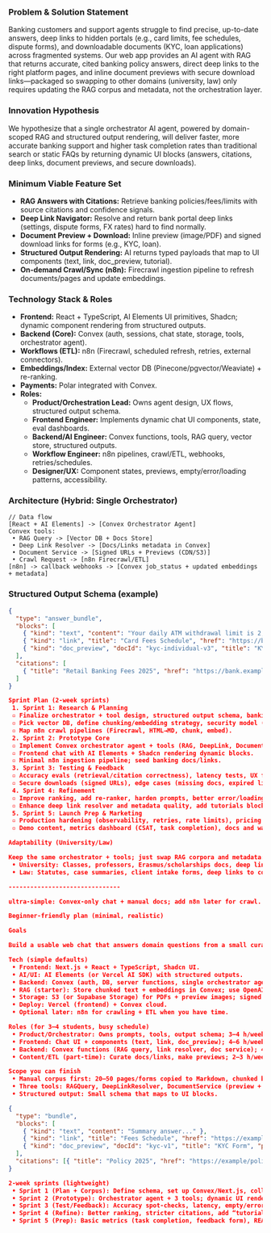 
### Problem & Solution Statement
Banking customers and support agents struggle to find precise, up-to-date answers, deep links to hidden portals (e.g., card limits, fee schedules, dispute forms), and downloadable documents (KYC, loan applications) across fragmented systems. Our web app provides an AI agent with RAG that returns accurate, cited banking policy answers, direct deep links to the right platform pages, and inline document previews with secure download links—packaged so swapping to other domains (university, law) only requires updating the RAG corpus and metadata, not the orchestration layer.

### Innovation Hypothesis
We hypothesize that a single orchestrator AI agent, powered by domain-scoped RAG and structured output rendering, will deliver faster, more accurate banking support and higher task completion rates than traditional search or static FAQs by returning dynamic UI blocks (answers, citations, deep links, document previews, and secure downloads).

### Minimum Viable Feature Set
- **RAG Answers with Citations:** Retrieve banking policies/fees/limits with source citations and confidence signals.
- **Deep Link Navigator:** Resolve and return bank portal deep links (settings, dispute forms, FX rates) hard to find normally.
- **Document Preview + Download:** Inline preview (image/PDF) and signed download links for forms (e.g., KYC, loan).
- **Structured Output Rendering:** AI returns typed payloads that map to UI components (text, link, doc_preview, tutorial).
- **On-demand Crawl/Sync (n8n):** Firecrawl ingestion pipeline to refresh documents/pages and update embeddings.

### Technology Stack & Roles
- **Frontend:** React + TypeScript, AI Elements UI primitives, Shadcn; dynamic component rendering from structured outputs.
- **Backend (Core):** Convex (auth, sessions, chat state, storage, tools, orchestrator agent).
- **Workflows (ETL):** n8n (Firecrawl, scheduled refresh, retries, external connectors).
- **Embeddings/Index:** External vector DB (Pinecone/pgvector/Weaviate) + re-ranking.
- **Payments:** Polar integrated with Convex.
- **Roles:**
  - **Product/Orchestration Lead:** Owns agent design, UX flows, structured output schema.
  - **Frontend Engineer:** Implements dynamic chat UI components, state, eval dashboards.
  - **Backend/AI Engineer:** Convex functions, tools, RAG query, vector store, structured outputs.
  - **Workflow Engineer:** n8n pipelines, crawl/ETL, webhooks, retries/schedules.
  - **Designer/UX:** Component states, previews, empty/error/loading patterns, accessibility.

### Architecture (Hybrid: Single Orchestrator)

```text
// Data flow
[React + AI Elements] -> [Convex Orchestrator Agent]
Convex tools:
 • RAG Query -> [Vector DB + Docs Store]
 • Deep Link Resolver -> [Docs/Links metadata in Convex]
 • Document Service -> [Signed URLs + Previews (CDN/S3)]
 • Crawl Request -> [n8n Firecrawl/ETL]
[n8n] -> callback webhooks -> [Convex job_status + updated embeddings + metadata]
```


### Structured Output Schema (example)
```json
{
  "type": "answer_bundle",
  "blocks": [
    { "kind": "text", "content": "Your daily ATM withdrawal limit is 2,500 RON." },
    { "kind": "link", "title": "Card Fees Schedule", "href": "https://bank.example/docs/card-fees.pdf" },
    { "kind": "doc_preview", "docId": "kyc-individual-v3", "title": "KYC Individual Form", "previewUrl": "https://cdn.example/previews/kyc-v3.png", "downloadUrl": "https://cdn.example/downloads/kyc-v3.pdf" }
  ],
  "citations": [
    { "title": "Retail Banking Fees 2025", "href": "https://bank.example/policies/fees-2025" }
  ]
}

Sprint Plan (2-week sprints)
 1. Sprint 1: Research & Planning
 ▫ Finalize orchestrator + tool design, structured output schema, banking taxonomy (fees, limits, KYC).
 ▫ Pick vector DB, define chunking/embedding strategy, security model (tenants/roles).
 ▫ Map n8n crawl pipelines (Firecrawl, HTML→MD, chunk, embed).
 2. Sprint 2: Prototype Core
 ▫ Implement Convex orchestrator agent + tools (RAG, DeepLink, Document).
 ▫ Frontend chat with AI Elements + Shadcn rendering dynamic blocks.
 ▫ Minimal n8n ingestion pipeline; seed banking docs/links.
 3. Sprint 3: Testing & Feedback
 ▫ Accuracy evals (retrieval/citation correctness), latency tests, UX feedback on component states.
 ▫ Secure downloads (signed URLs), edge cases (missing docs, expired links).
 4. Sprint 4: Refinement
 ▫ Improve ranking, add re-ranker, harden prompts, better error/loading skeletons.
 ▫ Enhance deep link resolver and metadata quality, add tutorials block type.
 5. Sprint 5: Launch Prep & Marketing
 ▫ Production hardening (observability, retries, rate limits), pricing via Polar.
 ▫ Demo content, metrics dashboard (CSAT, task completion), docs and walkthrough video.

Adaptability (University/Law)

Keep the same orchestrator + tools; just swap RAG corpora and metadata:
 • University: Classes, professors, Erasmus/scholarships docs, deep links to academic portals.
 • Law: Statutes, case summaries, client intake forms, deep links to court/registry portals.

-------------------------------

ultra-simple: Convex-only chat + manual docs; add n8n later for crawl.

Beginner-friendly plan (minimal, realistic)

Goals

Build a usable web chat that answers domain questions from a small curated corpus, returns deep links, and shows document previews/downloads. Keep scope tiny and ship fast.

Tech (simple defaults)
 • Frontend: Next.js + React + TypeScript, Shadcn UI.
 • AI/UI: AI Elements (or Vercel AI SDK) with structured outputs.
 • Backend: Convex (auth, DB, server functions, single orchestrator agent).
 • RAG (starter): Store chunked text + embeddings in Convex; use OpenAI/Anthropic embeddings API; basic cosine search.
 • Storage: S3 (or Supabase Storage) for PDFs + preview images; signed URLs via Convex.
 • Deploy: Vercel (frontend) + Convex cloud.
 • Optional later: n8n for crawling + ETL when you have time.

Roles (for 3–4 students, busy schedule)
 • Product/Orchestrator: Owns prompts, tools, output schema; 3–4 h/week.
 • Frontend: Chat UI + components (text, link, doc_preview); 4–6 h/week.
 • Backend: Convex functions (RAG query, link resolver, doc service); 4–6 h/week.
 • Content/ETL (part‑time): Curate docs/links, make previews; 2–3 h/week.

Scope you can finish
 • Manual corpus first: 20–50 pages/forms copied to Markdown, chunked by headings.
 • Three tools: RAGQuery, DeepLinkResolver, DocumentService (preview + download).
 • Structured output: Small schema that maps to UI blocks.

{
  "type": "bundle",
  "blocks": [
    { "kind": "text", "content": "Summary answer..." },
    { "kind": "link", "title": "Fees Schedule", "href": "https://example/fees.pdf" },
    { "kind": "doc_preview", "docId": "kyc-v1", "title": "KYC Form", "previewUrl": ".../kyc.png", "downloadUrl": ".../kyc.pdf" }
  ],
  "citations": [{ "title": "Policy 2025", "href": "https://example/policy" }]
}

2-week sprints (lightweight)
 • Sprint 1 (Plan + Corpus): Define schema, set up Convex/Next.js, collect 20–50 docs/links, chunk + embed manually.
 • Sprint 2 (Prototype): Orchestrator agent + 3 tools; dynamic UI renders blocks; signed downloads working.
 • Sprint 3 (Test/Feedback): Accuracy spot-checks, latency, empty/error/loading states; fix top 10 issues.
 • Sprint 4 (Refine): Better ranking, stricter citations, add “tutorial” block type; polish UX.
 • Sprint 5 (Prep): Basic metrics (task completion, feedback form), README + demo; optional n8n crawl pilot.
